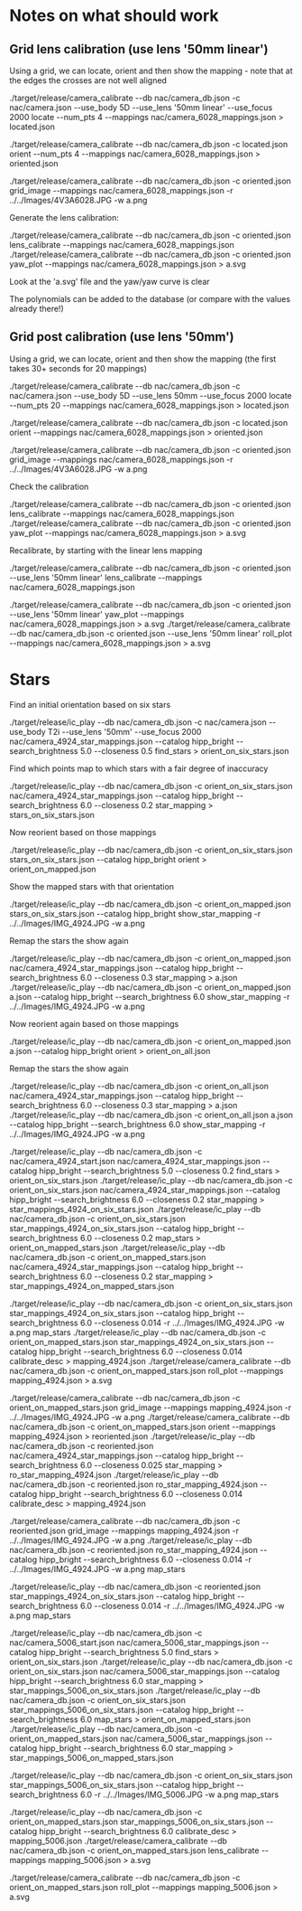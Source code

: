 # Notes on what should work


## Grid lens calibration (use lens '50mm linear')

Using a grid, we can locate, orient and then show the mapping - note that at the edges the crosses are not well aligned

./target/release/camera_calibrate --db nac/camera_db.json -c nac/camera.json --use_body 5D --use_lens '50mm linear' --use_focus 2000 locate --num_pts 4 --mappings nac/camera_6028_mappings.json > located.json

./target/release/camera_calibrate --db nac/camera_db.json -c located.json orient --num_pts 4 --mappings nac/camera_6028_mappings.json > oriented.json

./target/release/camera_calibrate --db nac/camera_db.json -c oriented.json grid_image --mappings nac/camera_6028_mappings.json -r ../../Images/4V3A6028.JPG -w a.png

Generate the lens calibration:

./target/release/camera_calibrate --db nac/camera_db.json -c oriented.json lens_calibrate --mappings nac/camera_6028_mappings.json
./target/release/camera_calibrate --db nac/camera_db.json -c oriented.json yaw_plot --mappings nac/camera_6028_mappings.json  > a.svg

Look at the 'a.svg' file and the yaw/yaw curve is clear

The polynomials can be added to the database (or compare with the values already there!)

## Grid post calibration (use lens '50mm')

Using a grid, we can locate, orient and then show the mapping (the first takes 30+ seconds for 20 mappings)

./target/release/camera_calibrate --db nac/camera_db.json -c nac/camera.json --use_body 5D --use_lens 50mm --use_focus 2000 locate --num_pts 20 --mappings nac/camera_6028_mappings.json > located.json

./target/release/camera_calibrate --db nac/camera_db.json -c located.json orient --mappings nac/camera_6028_mappings.json > oriented.json

./target/release/camera_calibrate --db nac/camera_db.json -c oriented.json grid_image --mappings nac/camera_6028_mappings.json -r ../../Images/4V3A6028.JPG -w a.png


Check the calibration

./target/release/camera_calibrate --db nac/camera_db.json -c oriented.json lens_calibrate --mappings nac/camera_6028_mappings.json
./target/release/camera_calibrate --db nac/camera_db.json -c oriented.json yaw_plot --mappings nac/camera_6028_mappings.json  > a.svg

Recalibrate, by starting with the linear lens mapping

./target/release/camera_calibrate --db nac/camera_db.json -c oriented.json --use_lens '50mm linear' lens_calibrate --mappings nac/camera_6028_mappings.json

./target/release/camera_calibrate --db nac/camera_db.json -c oriented.json --use_lens '50mm linear' yaw_plot --mappings nac/camera_6028_mappings.json  > a.svg
./target/release/camera_calibrate --db nac/camera_db.json -c oriented.json --use_lens '50mm linear' roll_plot --mappings nac/camera_6028_mappings.json  > a.svg

# Stars

Find an initial orientation based on six stars

./target/release/ic_play --db nac/camera_db.json -c nac/camera.json --use_body T2i --use_lens '50mm' --use_focus 2000 nac/camera_4924_star_mappings.json --catalog hipp_bright --search_brightness 5.0 --closeness 0.5 find_stars > orient_on_six_stars.json

Find which points map to which stars with a fair degree of inaccuracy

./target/release/ic_play --db nac/camera_db.json -c orient_on_six_stars.json nac/camera_4924_star_mappings.json --catalog hipp_bright --search_brightness 6.0 --closeness 0.2 star_mapping > stars_on_six_stars.json

Now reorient based on those mappings

./target/release/ic_play --db nac/camera_db.json -c orient_on_six_stars.json stars_on_six_stars.json --catalog hipp_bright orient > orient_on_mapped.json

Show the mapped stars with that orientation

./target/release/ic_play --db nac/camera_db.json -c orient_on_mapped.json stars_on_six_stars.json --catalog hipp_bright show_star_mapping -r ../../Images/IMG_4924.JPG -w a.png

Remap the stars the show again

./target/release/ic_play --db nac/camera_db.json -c orient_on_mapped.json nac/camera_4924_star_mappings.json --catalog hipp_bright --search_brightness 6.0 --closeness 0.3 star_mapping > a.json
./target/release/ic_play --db nac/camera_db.json -c orient_on_mapped.json a.json --catalog hipp_bright --search_brightness 6.0 show_star_mapping -r ../../Images/IMG_4924.JPG -w a.png

Now reorient again based on those mappings

./target/release/ic_play --db nac/camera_db.json -c orient_on_mapped.json a.json --catalog hipp_bright orient > orient_on_all.json

Remap the stars the show again

./target/release/ic_play --db nac/camera_db.json -c orient_on_all.json nac/camera_4924_star_mappings.json --catalog hipp_bright --search_brightness 6.0 --closeness 0.3 star_mapping > a.json
./target/release/ic_play --db nac/camera_db.json -c orient_on_all.json a.json --catalog hipp_bright --search_brightness 6.0 show_star_mapping -r ../../Images/IMG_4924.JPG -w a.png


./target/release/ic_play --db nac/camera_db.json -c nac/camera_4924_start.json nac/camera_4924_star_mappings.json --catalog hipp_bright --search_brightness 5.0 --closeness 0.2 find_stars > orient_on_six_stars.json
./target/release/ic_play --db nac/camera_db.json -c orient_on_six_stars.json nac/camera_4924_star_mappings.json --catalog hipp_bright --search_brightness 6.0 --closeness 0.2 star_mapping >  star_mappings_4924_on_six_stars.json
./target/release/ic_play --db nac/camera_db.json -c orient_on_six_stars.json star_mappings_4924_on_six_stars.json --catalog hipp_bright --search_brightness 6.0 --closeness 0.2 map_stars > orient_on_mapped_stars.json
./target/release/ic_play --db nac/camera_db.json -c orient_on_mapped_stars.json nac/camera_4924_star_mappings.json --catalog hipp_bright --search_brightness 6.0 --closeness 0.2 star_mapping > star_mappings_4924_on_mapped_stars.json


./target/release/ic_play --db nac/camera_db.json -c orient_on_six_stars.json star_mappings_4924_on_six_stars.json --catalog hipp_bright --search_brightness 6.0 --closeness 0.014 -r ../../Images/IMG_4924.JPG -w a.png map_stars
./target/release/ic_play --db nac/camera_db.json -c orient_on_mapped_stars.json star_mappings_4924_on_six_stars.json --catalog hipp_bright --search_brightness 6.0 --closeness 0.014 calibrate_desc > mapping_4924.json
./target/release/camera_calibrate --db nac/camera_db.json -c orient_on_mapped_stars.json roll_plot --mappings mapping_4924.json  > a.svg

./target/release/camera_calibrate --db nac/camera_db.json -c orient_on_mapped_stars.json  grid_image --mappings mapping_4924.json -r ../../Images/IMG_4924.JPG -w a.png 
./target/release/camera_calibrate --db nac/camera_db.json -c orient_on_mapped_stars.json orient --mappings mapping_4924.json > reoriented.json
./target/release/ic_play --db nac/camera_db.json -c reoriented.json  nac/camera_4924_star_mappings.json --catalog hipp_bright --search_brightness 6.0 --closeness 0.025 star_mapping > ro_star_mapping_4924.json
./target/release/ic_play --db nac/camera_db.json -c reoriented.json ro_star_mapping_4924.json --catalog hipp_bright --search_brightness 6.0 --closeness 0.014 calibrate_desc > mapping_4924.json

./target/release/camera_calibrate --db nac/camera_db.json -c reoriented.json grid_image --mappings mapping_4924.json -r ../../Images/IMG_4924.JPG -w a.png 
./target/release/ic_play --db nac/camera_db.json -c reoriented.json ro_star_mapping_4924.json --catalog hipp_bright --search_brightness 6.0 --closeness 0.014 -r ../../Images/IMG_4924.JPG -w a.png map_stars

./target/release/ic_play --db nac/camera_db.json -c reoriented.json star_mappings_4924_on_six_stars.json --catalog hipp_bright --search_brightness 6.0 --closeness 0.014 -r ../../Images/IMG_4924.JPG -w a.png map_stars


./target/release/ic_play --db nac/camera_db.json -c nac/camera_5006_start.json nac/camera_5006_star_mappings.json --catalog hipp_bright --search_brightness 5.0 find_stars > orient_on_six_stars.json
./target/release/ic_play --db nac/camera_db.json -c orient_on_six_stars.json nac/camera_5006_star_mappings.json --catalog hipp_bright --search_brightness 6.0 star_mapping > star_mappings_5006_on_six_stars.json
./target/release/ic_play --db nac/camera_db.json -c orient_on_six_stars.json star_mappings_5006_on_six_stars.json --catalog hipp_bright --search_brightness 6.0 map_stars > orient_on_mapped_stars.json
./target/release/ic_play --db nac/camera_db.json -c orient_on_mapped_stars.json nac/camera_5006_star_mappings.json --catalog hipp_bright --search_brightness 6.0 star_mapping > star_mappings_5006_on_mapped_stars.json

./target/release/ic_play --db nac/camera_db.json -c orient_on_six_stars.json star_mappings_5006_on_six_stars.json --catalog hipp_bright --search_brightness 6.0 -r ../../Images/IMG_5006.JPG -w a.png map_stars


./target/release/ic_play --db nac/camera_db.json -c orient_on_mapped_stars.json star_mappings_5006_on_six_stars.json --catalog hipp_bright --search_brightness 6.0 calibrate_desc > mapping_5006.json
./target/release/camera_calibrate --db nac/camera_db.json -c orient_on_mapped_stars.json lens_calibrate --mappings mapping_5006.json  > a.svg

./target/release/camera_calibrate --db nac/camera_db.json -c orient_on_mapped_stars.json roll_plot --mappings mapping_5006.json  > a.svg

